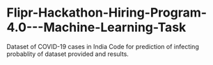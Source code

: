 # Flipr-Hackathon-Hiring-Program-4.0---Machine-Learning-Task
Dataset of COVID-19 cases in India
Code for prediction of infecting probablity of dataset provided and results. 
